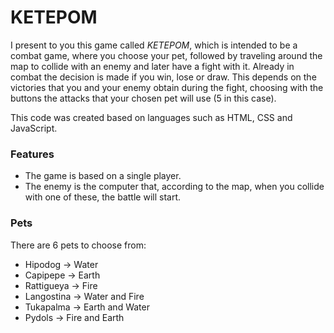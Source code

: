 # KETEPOM
I present to you this game called *KETEPOM*, which is intended to be a combat game, where you choose your pet, followed by traveling around the map to collide with an enemy and later have a fight with it.
Already in combat the decision is made if you win, lose or draw. This depends on the victories that you and your enemy obtain during the fight, choosing with the buttons the attacks that your chosen pet will use (5 in this case).

This code was created based on languages such as HTML, CSS and JavaScript.
### Features
- The game is based on a single player.
- The enemy is the computer that, according to the map, when you collide with one of these, the battle will start.
### Pets
There are 6 pets to choose from:
- Hipodog -> Water
- Capipepe -> Earth
- Rattigueya -> Fire
- Langostina -> Water and Fire
- Tukapalma -> Earth and Water
- Pydols -> Fire and Earth

